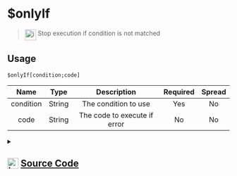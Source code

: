 # $onlyIf
> <img align="top" src="https://upload.wikimedia.org/wikipedia/commons/thumb/e/e4/Infobox_info_icon.svg/160px-Infobox_info_icon.svg.png?20150409153300" alt="image" width="25" height="auto"> Stop execution if condition is not matched
## Usage
```
$onlyIf[condition;code]
```
| Name | Type | Description | Required | Spread
| :---: | :---: | :---: | :---: | :---: |
condition | String | The condition to use | Yes | No
code | String | The code to execute if error | No | No
<details>
<summary>
    
## <img align="top" src="https://cdn4.iconfinder.com/data/icons/iconsimple-logotypes/512/github-512.png" alt="image" width="25" height="auto">  [Source Code](https://github.com/tryforge/ForgeScript-V2/blob/main/src/native/onlyIf.ts)
    
</summary>
    
```ts
import { BoolValues } from "../core"
import { ArgType, IExtendedCompiledFunctionConditionField, IExtendedCompiledFunctionField, NativeFunction, Return } from "../structures"

export default new NativeFunction({
    name: "$onlyIf",
    version: "1.0.0",
    description: "Stop execution if condition is not matched",
    unwrap: false,
    brackets: true,
    args: [
        {
            name: "condition",
            condition: true,
            description: "The condition to use",
            rest: false,
            type: ArgType.String,
            required: true
        },
        {
            name: "code",
            description: "The code to execute if error",
            rest: false,
            type: ArgType.String
        }
    ],
    async execute(ctx) {
        const [ condition, code ] = this.data.fields! as [ IExtendedCompiledFunctionConditionField, IExtendedCompiledFunctionField ]
        const res = await this["resolveCondition"](ctx, condition)
        if (!this["isValidReturnType"](res) || res.value) return res.success ? Return.success() : res
        
        if (code) {
            const resolved = await this["resolveCode"](ctx, code)
            if (!this["isValidReturnType"](resolved)) return resolved
            ctx.container.content = resolved.value as string
            await ctx.container.send(ctx.obj)
        }
        
        return Return.stop()
    },
})
```
    
</details>